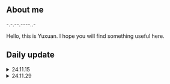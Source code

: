 ## About me

  -.-.--.----..-
  
  Hello, this is Yuxuan. I hope you will find something useful here.

## Daily update

  <details>
    <summary> 24.11.15 </summary>

    I create this profile, basically for trying to have a free access of copilot. damn why can't I change my billing infos!

  </details>

  <details>
    <summary> 24.11.29 </summary>

    PhD Candidate now! BUt things are still hard......

  </details>
